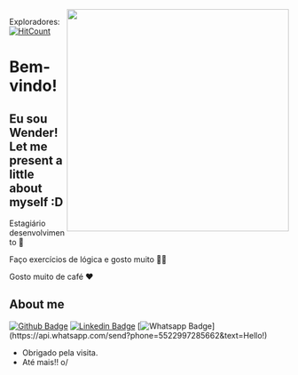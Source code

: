 <img align="right" width="400" height="400" src="https://www.google.com/url?sa=i&url=https%3A%2F%2Fgiphy.com%2Fexplore%2Fturn-your-world-around&psig=AOvVaw1VDhcXHr9FEmSCaU57RQrS&ust=1598130289034000&source=images&cd=vfe&ved=0CAIQjRxqFwoTCLie0rSZresCFQAAAAAdAAAAABAP">

Exploradores: [![HitCount](http://hits.dwyl.com/{username}/{project}.svg)](http://hits.dwyl.com/{username}/{project})
# Bem-vindo!
## Eu sou Wender! Let me present a little about myself :D

Estagiário desenvolvimento :robot:

Faço exercícios de lógica e gosto muito  :man_technologist:

Gosto muito de café :heart:



## About me 

[![Github Badge](https://img.shields.io/badge/-Github-000?style=flat-square&logo=Github&logoColor=white&link=https://github.com/Lucasdfg07)](https://github.com/wenderzb)
[![Linkedin Badge](https://img.shields.io/badge/-LinkedIn-blue?style=flat-square&logo=Linkedin&logoColor=white&link=https://www.linkedin.com/in/lucas-siqueira-167362148/)](https://www.linkedin.com/in/lucas-siqueira-167362148/)
[![Whatsapp Badge](https://img.shields.io/badge/-Whatsapp-4CA143?style=flat-square&labelColor=4CA143&logo=whatsapp&logoColor=white&link=https://api.whatsapp.com/send?phone=5522997285662&text=Hello!)](https://api.whatsapp.com/send?phone=5522997285662&text=Hello!)



- Obrigado pela visita. 
- Até mais!! o/
